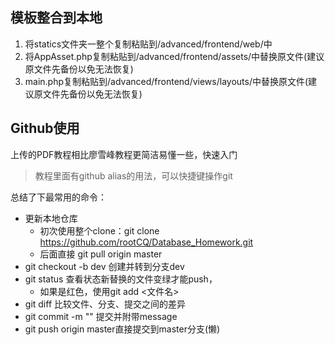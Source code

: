 ## 模板整合到本地

1. 将statics文件夹一整个复制粘贴到/advanced/frontend/web/中
2. 将AppAsset.php复制粘贴到/advanced/frontend/assets/中替换原文件(建议原文件先备份以免无法恢复)
3. main.php复制粘贴到/advanced/frontend/views/layouts/中替换原文件(建议原文件先备份以免无法恢复)

## Github使用

上传的PDF教程相比廖雪峰教程更简洁易懂一些，快速入门

> 教程里面有github alias的用法，可以快捷键操作git

总结了下最常用的命令：

- 更新本地仓库
  - 初次使用整个clone：git clone https://github.com/rootCQ/Database_Homework.git
  - 后面直接 git pull origin master
- git checkout -b dev 创建并转到分支dev
- git status 查看状态新替换的文件变绿才能push，
  - 如果是红色，使用git add <文件名>
- git diff 比较文件、分支、提交之间的差异
- git commit -m ""   提交并附带message
- git push origin master直接提交到master分支(懒)



